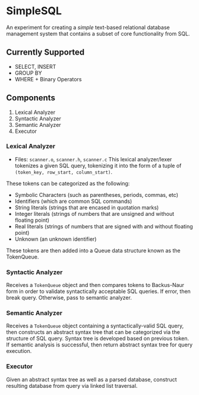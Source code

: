 # SimpleSQL
An experiment for creating a *simple* text-based relational
database management system that contains a subset of core
functionality from SQL.

## Currently Supported
- SELECT, INSERT
- GROUP BY
- WHERE + Binary Operators

## Components
1) Lexical Analyzer
2) Syntactic Analyzer
3) Semantic Analyzer
4) Executor

### Lexical Analyzer
- Files: `scanner.o`, `scanner.h`, `scanner.c`
This lexical analyzer/lexer tokenizes a given SQL query, tokenizing it
into the form of a tuple of `(token_key, row_start, column_start)`.

These tokens can be categorized as the following:
- Symbolic Characters (such as parentheses, periods, commas, etc)
- Identifiers (which are common SQL commands)
- String literals (strings that are encased in quotation marks)
- Integer literals (strings of numbers that are unsigned and without floating point)
- Real literals (strings of numbers that are signed with and without floating point)
- Unknown (an unknown identifier)

These tokens are then added into a Queue data structure known as the TokenQueue.
### Syntactic Analyzer
Receives a `TokenQueue` object and then compares tokens to Backus-Naur form in order to validate
syntactically acceptable SQL queries. If error, then break query. Otherwise, pass to semantic
analyzer.

### Semantic Analyzer
Receives a `TokenQueue` object containing a syntactically-valid SQL query, then
constructs an abstract syntax tree that can be categorized via the structure of SQL query.
Syntax tree is developed based on previous token. If semantic analysis
is successful, then return abstract syntax tree for query execution.

### Executor
Given an abstract syntax tree as well as a parsed database, construct
resulting database from query via linked list traversal.

